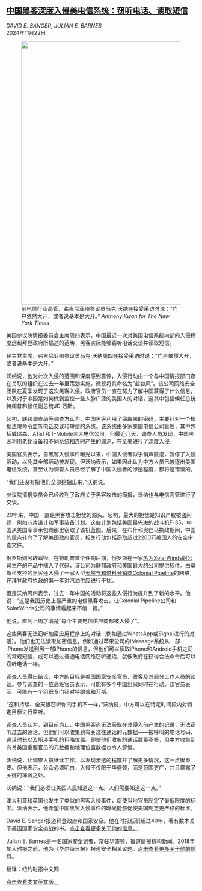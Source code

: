 <!--1732261022000-->
[中国黑客深度入侵美电信系统：窃听电话、读取短信](https://cn.nytimes.com/world/20241122/china-hacking-telecommunications/)
------

<address>DAVID E. SANGER, JULIAN E. BARNES</address><time pudate="2024-11-22 03:14:31" datetime="2024-11-22 03:14:31">2024年11月22日</time><figure><img src="https://images.weserv.nl/?url=static01.nyt.com/images/2024/11/22/multimedia/22dc-hack-pztb/22dc-hack-pztb-master1050.jpg" width="1050" height="700"><figcaption>前电信行业高管、弗吉尼亚州参议员马克·沃纳在接受采访时说：“门户依然大开，或者说基本是大开。” <cite>Anthony Kwan for The New York Times</cite></figcaption></figure><section><p>美国参议院情报委员会主席周四表示，中国最近一次对美国电信系统内部的入侵程度远超拜登政府所描述的范畴，黑客实际能够窃听电话交谈并读取短信。</p><p>民主党主席、弗吉尼亚州参议员马克·沃纳周四在接受采访时说：“门户依然大开，或者说基本是大开。”</p><p>沃纳说，他对此次入侵的范围和深度感到震惊，入侵行动由一个与中国情报部门存在关联的组织在过去一年里策划实施，微软将其命名为“盐台风”。该公司网络安全团队在夏季发现了这次黑客入侵。政府官员一直在努力了解中国获得了什么信息，以及对于中国是如何做到监控一些人脉广泛的美国人的对话，这其中包括候任总统特朗普和候任副总统JD·万斯。</p><p>起初，联邦调查局等调查方认为，中国黑客利用了窃取来的密码，主要针对一个根据法院命令监听电话交谈和短信的系统。该系统由多家美国电信公司管理，其中包括威瑞森、AT&T和T-Mobile三大电信公司。但最近几天，调查人员发现，中国黑客利用老化设备和不同系统相连时产生的漏洞，在全美进行了深度入侵。</p><p>美国官员表示，自黑客入侵事件曝光以来，中国入侵者似乎销声匿迹，暂停了入侵活动，以免其全部活动被发现。但沃纳表示，如果因此认为中方人员已被逐出美国电信系统，甚至认为调查人员已经了解了中国入侵者的渗透程度，都将是错误的。</p><p>“我们还没有把他们全部挖掘出来，”沃纳说。</p><p>参议院情报委员会已经收到了政府关于黑客攻击的简报，沃纳也与电信高管进行了交谈。</p><p>20年来，中国一直是黑客攻击担忧的源头。起初，最大的担忧是知识产权被盗问题，例如芯片设计和军事装备计划。这些计划包括美国最先进的战斗机F-35，中国从美国军事承包商那里窃取了该机蓝图。后来，在布什和奥巴马执政期间，中国的重点转向了了解美国政府官员，相关行动包括窃取超过2200万美国人的安全审查文件。</p><p>俄罗斯则另辟蹊径。在特朗普首个任期后期，俄罗斯在一家<a href="https://www.nytimes.com/2020/12/14/us/politics/russia-hack-nsa-homeland-security-pentagon.html">名为SolarWinds的公司</a>生产的产品中植入了代码，该公司为联邦政府和美国最大的公司提供软件。由莫斯科支持的黑客还入侵了一家大型<a href="https://www.nytimes.com/2021/05/08/us/politics/cyberattack-colonial-pipeline.html">天然气和燃料分销商Colonial Pipeline</a>的网络，在拜登政府执政的第一年对汽油供应进行干扰。</p><p>但是沃纳周四表示，过去一年中国的活动将这些入侵行为提升到了新的水平。他说：“这是我国历史上最严重的电信黑客攻击，让Colonial Pipeline公司和SolarWinds公司的事情看起来不值一提。”</p><p>他说，直到上周才清楚“每个主要电信供应商都被入侵了”。</p><p>这些黑客无法窃听加密应用程序上的对话（例如通过WhatsApp或Signal进行的对话）。他们也无法读取加密信息，例如通过苹果公司的iMessage系统从一部iPhone发送到另一部iPhone的信息，但他们可以读取iPhone和Android手机之间的常规短信，或可以通过普通电话网络窃听通话，就像政府在获得合法命令后可以窃听电话一样。</p><p>调查人员得出结论，中方的目标是美国国家安全官员、政客及其部分工作人员的谈话。参与调查的一位高级官员表示，可能有多个中国组织同时在行动。该官员表示，可能有一个组织专门针对特朗普和万斯。</p><p>“这和持续、全天候窃听你的手机不一样，”沃纳说，中方可以在特定时间段内对特定目标进行监听。</p><p>调查人员认为，到目前为止，中国黑客尚无法获取在其侵入前产生的记录，无法窃听过去的通话。但他们可以收集到有关过往通话的元数据——被呼叫的电话号码、通话时长以及所涉手机的粗略位置。即使他们收听的通话数量不多，但中方收集到有关美国重要官员的元数据和地理位置数据也令人警惕。</p><p>沃纳说，让调查人员继续工作，以发现渗透的程度并了解更多情况，这一点很重要。但他表示，公众必须明白，入侵不仅限于华盛顿，而是范围更广，并且暴露了关键的薄弱之处。</p><p>沃纳说：“我们必须让美国人民知道这一点。人们需要知道这一点。”</p><p>澳大利亚和英国也发生了类似的黑客入侵事件，促使当地官员制定了最低限度的标准。沃纳表示，他希望中国黑客入侵事件的曝光能够促使美国制定更严格的标准。</p></section><footer><p>David E. Sanger报道拜登政府和国家安全。他在时报任职超过40年，著有数本关于美国国家安全挑战的书。<a rel="nofollow" target="_blank" href="https://www.nytimes.com/by/david-e-sanger">点击查看更多关于他的信息。</a></p><p>Julian E. Barnes是一名国家安全记者，常驻华盛顿，报道情报机构新闻。2018年加入时报之前，他为《华尔街日报》报道安全相关议题。<a rel="nofollow" target="_blank" href="https://www.nytimes.com/by/julian-e-barnes">点击查看更多关于他的信息</a>。</p><p>翻译：纽约时报中文网</p><a rel="nofollow" target="_blank" href="https://www.nytimes.com/2024/11/21/us/politics/china-hacking-telecommunications.html">点击查看本文英文版。</a></footer>
